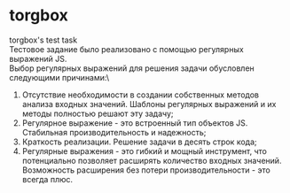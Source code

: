 # torgbox
torgbox's test task\
Тестовое задание было реализовано с помощью регулярных выражений JS.\
Выбор регулярных выражений для решения задачи обусловлен следующими причинами:\
1. Отсутствие необходимости в создании собственных методов анализа входных значений. Шаблоны регулярных выражений и их методы полностью решают эту задачу;
2. Регулярное выражение - это встроенный тип объектов JS. Стабильная производительность и надежность; 
3. Краткость реализации. Решение задачи в десять строк кода;
4. Регулярные выражения - это гибкий и мощный инструмент, что потенциально позволяет расширять количество входных значений. Возможность расширения без потери производительности - это всегда плюс.